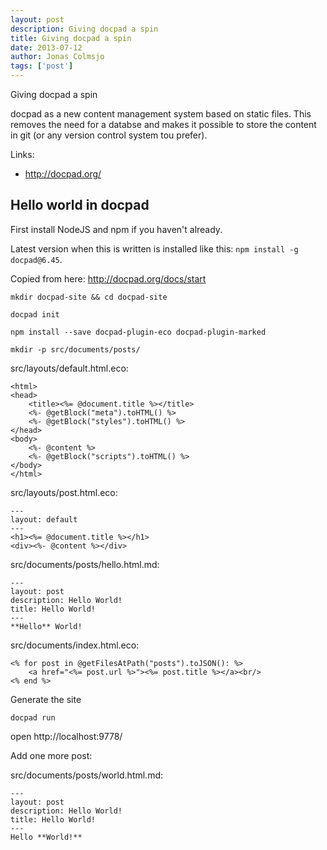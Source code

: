 ```yaml
---
layout: post
description: Giving docpad a spin
title: Giving docpad a spin
date: 2013-07-12
author: Jonas Colmsjo
tags: ['post']
---
```


Giving docpad a spin





docpad as a new content management system based on static files. This removes the need for a databse and makes it possible to store the content in git (or any version control system tou prefer).

Links:

 * http://docpad.org/


## Hello world in docpad

First install NodeJS and npm if you haven't already. 

Latest version when this is written is installed like this: `npm install -g docpad@6.45`.

Copied from here: http://docpad.org/docs/start

```
mkdir docpad-site && cd docpad-site

docpad init

npm install --save docpad-plugin-eco docpad-plugin-marked

mkdir -p src/documents/posts/
```


src/layouts/default.html.eco:

```
<html>
<head>
    <title><%= @document.title %></title>
    <%- @getBlock("meta").toHTML() %>
    <%- @getBlock("styles").toHTML() %>
</head>
<body>
    <%- @content %>
    <%- @getBlock("scripts").toHTML() %>
</body>
</html>
```


src/layouts/post.html.eco:

```
---
layout: default
---
<h1><%= @document.title %></h1>
<div><%- @content %></div>
```


src/documents/posts/hello.html.md:

```
---
layout: post
description: Hello World!
title: Hello World!
---
**Hello** World!
```

src/documents/index.html.eco:

```
<% for post in @getFilesAtPath("posts").toJSON(): %>
    <a href="<%= post.url %>"><%= post.title %></a><br/>
<% end %>

```

Generate the site

```
docpad run
```

open http://localhost:9778/

Add one more post:

src/documents/posts/world.html.md:

```
---
layout: post
description: Hello World!
title: Hello World!
---
Hello **World!**

```













